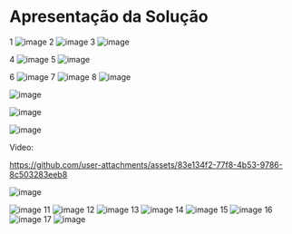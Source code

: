 # Apresentação da Solução


1
![image](https://github.com/user-attachments/assets/223c6e28-2a24-43b6-b2ec-cd6e9a579c92)
2
![image](https://github.com/user-attachments/assets/fcbc47c0-541c-4ab5-9834-18ad142b00f4)
3
![image](https://github.com/user-attachments/assets/467d90d7-8e94-433f-97c2-f3318f668629)

4
![image](https://github.com/user-attachments/assets/a86fcfc3-8b32-4439-9712-d5825410443f)
5
![image](https://github.com/user-attachments/assets/62850440-1edd-420b-9ef8-42263c5b1eb8)

6
![image](https://github.com/user-attachments/assets/9e78a52e-119a-4314-84a4-941fd92cde12)
7
![image](https://github.com/user-attachments/assets/b038b3a7-6400-434c-be62-c0725e1437f7)
8
![image](https://github.com/user-attachments/assets/14591a80-e255-42ad-b6f3-79553cd20e6e)

![image](https://github.com/user-attachments/assets/a554c087-2c83-46c9-8eab-b9e3e8b8cede)

![image](https://github.com/user-attachments/assets/1e96f303-54f3-480e-a80a-010af5728286)

![image](https://github.com/user-attachments/assets/06e9f331-0fd7-4cab-aa6c-e971ab9e987f)


Video:

https://github.com/user-attachments/assets/83e134f2-77f8-4b53-9786-8c503283eeb8

![image](https://github.com/user-attachments/assets/074d76cd-e114-453a-b48b-76555f7f3b7e)


![image](https://github.com/user-attachments/assets/93b03319-c087-4f93-9bf1-372033aa16ce)
11
![image](https://github.com/user-attachments/assets/9de98ffa-8a11-4582-bfd2-b3619e267768)
12
![image](https://github.com/user-attachments/assets/262fdcee-59b5-4f0f-a914-63217d8f2521)
13
![image](https://github.com/user-attachments/assets/7b99816c-82ca-4c97-ba8a-cb1457877276)
14
![image](https://github.com/user-attachments/assets/3ca53c9a-6f60-4fcb-a76a-9027d3520126)
15
![image](https://github.com/user-attachments/assets/ae862f9f-9a91-4749-bf3c-7a7050ac63e5)
16
![image](https://github.com/user-attachments/assets/fe31b5a7-118a-4c21-ad31-37674fcb558a)
17
![image](https://github.com/user-attachments/assets/ed95fe74-3aae-426c-b7f3-f04b306b2d88)



